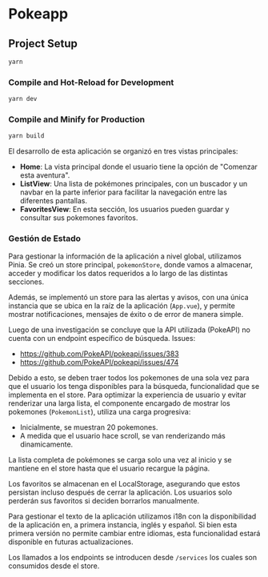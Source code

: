 # Pokeapp

## Project Setup

```sh
yarn
```

### Compile and Hot-Reload for Development

```sh
yarn dev
```

### Compile and Minify for Production

```sh
yarn build
```

El desarrollo de esta aplicación se organizó en tres vistas principales:

- **Home**: La vista principal donde el usuario tiene la opción de "Comenzar esta aventura".
- **ListView**: Una lista de pokémones principales, con un buscador y un navbar en la parte inferior para facilitar la navegación entre las diferentes pantallas.
- **FavoritesView**: En esta sección, los usuarios pueden guardar y consultar sus pokemones favoritos.

### Gestión de Estado

Para gestionar la información de la aplicación a nivel global, utilizamos Pinia. Se creó un store principal, `pokemonStore`, donde vamos a almacenar, acceder y modificar los datos requeridos a lo largo de las distintas secciones.

Además, se implementó un store para las alertas y avisos, con una única instancia que se ubica en la raíz de la aplicación (`App.vue`), y permite mostrar notificaciones, mensajes de éxito o de error de manera simple.

Luego de una investigación se concluye que la API utilizada (PokeAPI) no cuenta con un endpoint específico de búsqueda.
Issues:

- https://github.com/PokeAPI/pokeapi/issues/383
- https://github.com/PokeAPI/pokeapi/issues/474

Debido a esto, se deben traer todos los pokemones de una sola vez para que el usuario los tenga disponibles para la búsqueda, funcionalidad que se implementa en el store.
Para optimizar la experiencia de usuario y evitar renderizar una larga lista, el componente encargado de mostrar los pokemones (`PokemonList`), utiliza una carga progresiva:

- Inicialmente, se muestran 20 pokemones.
- A medida que el usuario hace scroll, se van renderizando más dinamicamente.

La lista completa de pokémones se carga solo una vez al inicio y se mantiene en el store hasta que el usuario recargue la página.

Los favoritos se almacenan en el LocalStorage, asegurando que estos persistan incluso después de cerrar la aplicación. Los usuarios solo perderán sus favoritos si deciden borrarlos manualmente.

Para gestionar el texto de la aplicación utilizamos i18n con la disponibilidad de la aplicación en, a primera instancia, inglés y español. Si bien esta primera versión no permite cambiar entre idiomas, esta funcionalidad estará disponible en futuras actualizaciones.

Los llamados a los endpoints se introducen desde `/services` los cuales son consumidos desde el store.

